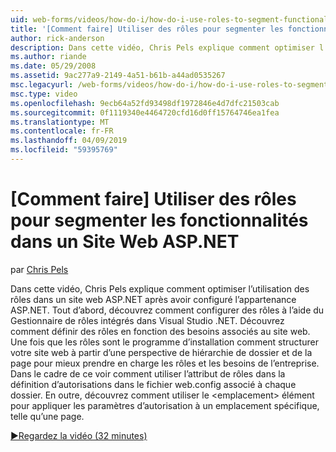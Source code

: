```yaml
---
uid: web-forms/videos/how-do-i/how-do-i-use-roles-to-segment-functionality-in-an-aspnet-web-site
title: '[Comment faire] Utiliser des rôles pour segmenter les fonctionnalités dans un Site Web ASP.NET | Microsoft Docs'
author: rick-anderson
description: Dans cette vidéo, Chris Pels explique comment optimiser l’utilisation des rôles dans un site web ASP.NET après avoir configuré l’appartenance ASP.NET. Tout d’abord, découvrez comment le programme d’installation de rôle...
ms.author: riande
ms.date: 05/29/2008
ms.assetid: 9ac277a9-2149-4a51-b61b-a44ad0535267
msc.legacyurl: /web-forms/videos/how-do-i/how-do-i-use-roles-to-segment-functionality-in-an-aspnet-web-site
msc.type: video
ms.openlocfilehash: 9ecb64a52fd93498df1972846e4d7dfc21503cab
ms.sourcegitcommit: 0f1119340e4464720cfd16d0ff15764746ea1fea
ms.translationtype: MT
ms.contentlocale: fr-FR
ms.lasthandoff: 04/09/2019
ms.locfileid: "59395769"
---
```

# <a name="how-do-i-use-roles-to-segment-functionality-in-an-aspnet-web-site"></a>[Comment faire] Utiliser des rôles pour segmenter les fonctionnalités dans un Site Web ASP.NET

par [Chris Pels](https://twitter.com/chrispels)

Dans cette vidéo, Chris Pels explique comment optimiser l’utilisation des rôles dans un site web ASP.NET après avoir configuré l’appartenance ASP.NET. Tout d’abord, découvrez comment configurer des rôles à l’aide du Gestionnaire de rôles intégrés dans Visual Studio .NET. Découvrez comment définir des rôles en fonction des besoins associés au site web. Une fois que les rôles sont le programme d’installation comment structurer votre site web à partir d’une perspective de hiérarchie de dossier et de la page pour mieux prendre en charge les rôles et les besoins de l’entreprise. Dans le cadre de ce voir comment utiliser l’attribut de rôles dans la définition d’autorisations dans le fichier web.config associé à chaque dossier. En outre, découvrez comment utiliser le &lt;emplacement&gt; élément pour appliquer les paramètres d’autorisation à un emplacement spécifique, telle qu’une page.

[&#9654;Regardez la vidéo (32 minutes)](https://channel9.msdn.com/Blogs/ASP-NET-Site-Videos/how-do-i-use-roles-to-segment-functionality-in-an-aspnet-web-site)
